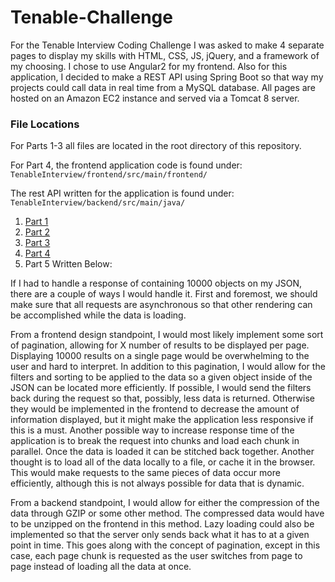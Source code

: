 # Tenable-Challenge

For the Tenable Interview Coding Challenge I was asked to make 4 separate pages to display my skills with HTML, CSS, JS, jQuery, and a framework of my choosing. I chose to use Angular2 for my frontend. Also for this application, I decided to make a REST API using Spring Boot so that way my projects could call data in real time from a MySQL database. All pages are hosted on an Amazon EC2 instance and served via a Tomcat 8 server. 

### File Locations
For Parts 1-3 all files are located in the root directory of this repository. 

For Part 4, the frontend application code is found under:
`TenableInterview/frontend/src/main/frontend/`

The rest API written for the application is found under:
`TenableInterview/backend/src/main/java/`

1) [Part 1](http://ec2-52-54-85-216.compute-1.amazonaws.com:8080/GetHosts/tenable1.html)
2) [Part 2](http://ec2-52-54-85-216.compute-1.amazonaws.com:8080/GetHosts/tenable2.html)
3) [Part 3](http://ec2-52-54-85-216.compute-1.amazonaws.com:8080/GetHosts/tenable3.html)
4) [Part 4](http://ec2-52-54-85-216.compute-1.amazonaws.com:8080/GetHosts/)
5) Part 5 Written Below:

If I had to handle a response of containing 10000 objects on my JSON, there are a couple of ways I would handle it. First and foremost, we should make sure that all requests are asynchronous so that other rendering can be accomplished while the data is loading.

From a frontend design standpoint, I would most likely implement some sort of pagination, allowing for X number of results to be displayed per page. Displaying 10000 results on a single page would be overwhelming to the user and hard to interpret. In addition to this pagination, I would allow for the filters and sorting to be applied to the data so a given object inside of the JSON can be located more efficiently. If possible, I would send the filters back during the request so that, possibly, less data is returned. Otherwise they would be implemented in the frontend to decrease the amount of information displayed, but it might make the application less responsive if this is a must. Another possible way to increase response time of the application is to break the request into chunks and load each chunk in parallel. Once the data is loaded it can be stitched back together. Another thought is to load all of the data locally to a file, or cache it in the browser. This would make requests to the same pieces of data occur more efficiently, although this is not always possible for data that is dynamic. 

From a backend standpoint, I would allow for either the compression of the data through GZIP or some other method. The compressed data would have to be unzipped on the frontend in this method. Lazy loading could also be implemented so that the server only sends back what it has to at a given point in time. This goes along with the concept of pagination, except in this case, each page chunk is requested as the user switches from page to page instead of loading all the data at once. 
